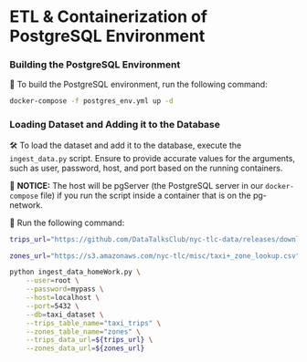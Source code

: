 # ETL & Containerization of PostgreSQL Environment
### Building the PostgreSQL Environment
🚀 To build the PostgreSQL environment, run the following command:

```bash
docker-compose -f postgres_env.yml up -d
```

### Loading Dataset and Adding it to the Database

🛠️ To load the dataset and add it to the database, execute the `ingest_data.py` script. Ensure to provide accurate values for the arguments, such as user, password, host, and port based on the running containers.

📝 **NOTICE:** The host will be pgServer (the PostgreSQL server in our `docker-compose` file) if you run the script inside a container that is on the pg-network.

🚀 Run the following command:

```bash
trips_url="https://github.com/DataTalksClub/nyc-tlc-data/releases/download/green/green_tripdata_2019-09.csv.gz"

zones_url="https://s3.amazonaws.com/nyc-tlc/misc/taxi+_zone_lookup.csv"

python ingest_data_homeWork.py \
    --user=root \
    --password=mypass \
    --host=localhost \
    --port=5432 \
    --db=taxi_dataset \
    --trips_table_name="taxi_trips" \
    --zones_table_name="zones" \
    --trips_data_url=${trips_url} \
    --zones_data_url=${zones_url}
```
